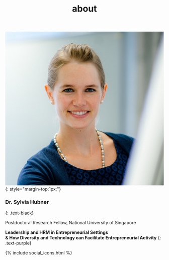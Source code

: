 ﻿---
title: "about"
bg: white
color: black
style: center
---

<img alt="Author" src="./img/author.jpg" class="img-me">
{: style="margin-top:1px;"}

### **Dr. Sylvia Hubner**
{: .text-black}

Postdoctoral Research Fellow, National University of Singapore



**Leadership and HRM in Entrepreneurial Settings <br/> & How Diversity and Technology can Facilitate Entrepreneurial Activity**
{: .text-purple}

{% include social_icons.html %}




